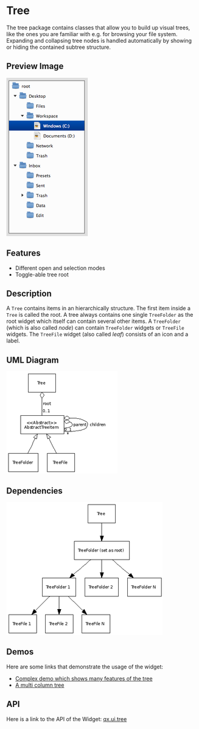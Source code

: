 # Tree

The tree package contains classes that allow you to build up visual trees, like
the ones you are familiar with e.g. for browsing your file system. Expanding and
collapsing tree nodes is handled automatically by showing or hiding the
contained subtree structure.

## Preview Image

![tree.png](tree.png)

## Features

- Different open and selection modes
- Toggle-able tree root

## Description

A `Tree` contains items in an hierarchically structure. The first item inside a
`Tree` is called the root. A tree always contains one single `TreeFolder` as the
root widget which itself can contain several other items. A `TreeFolder` (which
is also called _node_) can contain `TreeFolder` widgets or `TreeFile` widgets.
The `TreeFile` widget (also called _leaf_) consists of an icon and a label.

## UML Diagram

![tree_uml.png](tree_uml.png)

## Dependencies

![tree_dependencies_uml.png](tree_dependencies_uml.png)

## Demos

Here are some links that demonstrate the usage of the widget:

- [Complex demo which shows many features of the tree](apps://demobrowser/#widget~Tree.html)
- [A multi column tree](apps://demobrowser/#widget~Tree_Columns.html)

## API

Here is a link to the API of the Widget:
[qx.ui.tree](apps://apiviewer/#qx.ui.tree)
